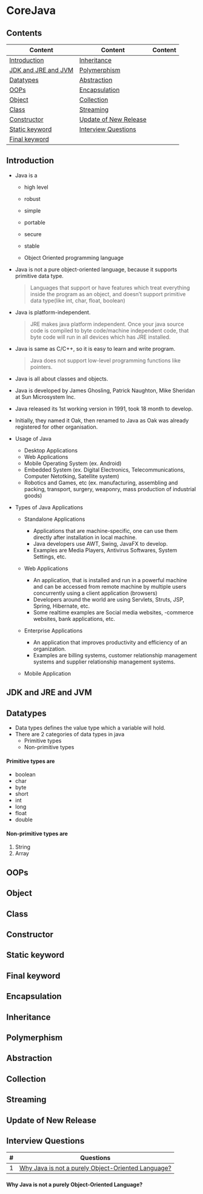 # CoreJava

## Contents
| Content | Content | Content |
| ------- | ------- | ------- |
| [Introduction](#introduction) | [Inheritance](#inheritance) |  |
| [JDK and JRE and JVM](#jdk-and-jre-and-jvm) | [Polymerphism](#polymerphism) |
| [Datatypes](#datatypes) | [Abstraction](#abstraction) |
| [OOPs](#oops) | [Encapsulation](#encapsulation) |
| [Object](#object) | [Collection](#collection) |
| [Class](#class) | [Streaming](#streaming) |
| [Constructor](#constructor) | [Update of New Release](#Update-of-New-Release) |
| [Static keyword](#static-keyword) |[Interview Questions](#Interview-Questions) |
| [Final keyword](#final-keyword) |


## Introduction

* Java is a

  * high level
  
  * robust
  
  * simple
  
  * portable
  
  * secure
  
  * stable
  
  * Object Oriented programming language

* Java is not a pure object-oriented language, because it supports primitive data type.

  > Languages that support or have features which treat everything inside the program as an object, and doesn’t support primitive data type(like int, char, float, boolean)
  
* Java is platform-independent.

  > JRE makes java platform independent. Once your java source code is compiled to byte code/machine independent code, that byte code will run in all devices which has JRE installed.
  
* Java is same as C/C++, so it is easy to learn and write program.

  > Java does not support low-level programming functions like pointers.
  
* Java is all about classes and objects.

* Java is developed by James Ghosling, Patrick Naughton, Mike Sheridan at Sun Microsystem Inc.

* Java released its 1st working version in 1991, took 18 month to develop.

* Initially, they named it Oak, then renamed to Java as Oak was already registered for other organisation.

* Usage of Java

  * Desktop Applications
  * Web Applications
  * Mobile Operating System (ex. Android)
  * Embedded System (ex. Digital Electronics, Telecommunications, Computer Netotking, Satellite system)
  * Robotics and Games, etc (ex. manufacturing, assembling and packing, transport, surgery, weaponry, mass production of industrial goods)

* Types of Java Applications
 
  * Standalone Applications
    * Applications that are machine-specific, one can use them directly after installation in local machine.
    * Java developers use AWT, Swing, JavaFX to develop.
    * Examples are Media Players, Antivirus Softwares, System Settings, etc.
  
  * Web Applications
    * An application, that is installed and run in a powerful machine and can be accessed from remote machine by multiple users concurrently using a client application (browsers)
    * Developers around the world are using Servlets, Struts, JSP, Spring, Hibernate, etc.
    * Some realtime examples are Social media websites, -commerce websites, bank applications, etc.
    
  * Enterprise Applications
    * An application that improves productivity and efficiency of an organization.
    * Examples are billing systems, customer relationship management systems and supplier relationship management systems.
  
  * Mobile Application
  

## JDK and JRE and JVM

## Datatypes

* Data types defines the value type which a variable will hold.
* There are 2 categories of data types in java
  * Primitive types
  * Non-primitive types

#### Primitive types are
  * boolean
  * char
  * byte
  * short
  * int
  * long
  * float
  * double

#### Non-primitive types are
  1. String
  1. Array


## OOPs

## Object

## Class

## Constructor

## Static keyword

## Final keyword

## Encapsulation

## Inheritance

## Polymerphism

## Abstraction

## Collection

## Streaming

## Update of New Release

## Interview Questions

| # | Questions |
| - | --------- |
| 1 | [Why Java is not a purely Object-Oriented Language?](#Why-Java-is-not-a-purely-Object-Oriented-Language?) |


#### Why Java is not a purely Object-Oriented Language?
